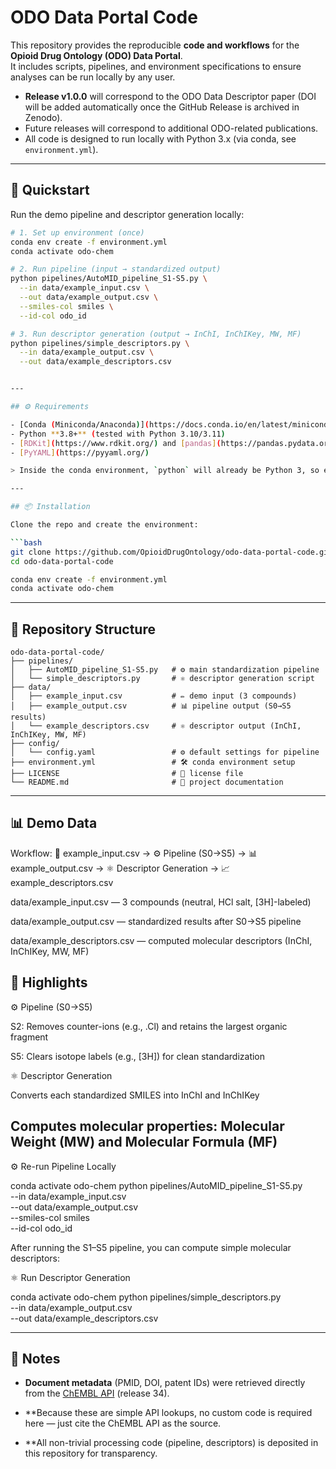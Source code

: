 # ODO Data Portal Code  

This repository provides the reproducible **code and workflows** for the **Opioid Drug Ontology (ODO) Data Portal**.  
It includes scripts, pipelines, and environment specifications to ensure analyses can be run locally by any user.

- **Release v1.0.0** will correspond to the ODO Data Descriptor paper (DOI will be added automatically once the GitHub Release is archived in Zenodo).  
- Future releases will correspond to additional ODO-related publications.  
- All code is designed to run locally with Python 3.x (via conda, see `environment.yml`).  

---

## 🚀 Quickstart  

Run the demo pipeline and descriptor generation locally:  

```bash
# 1. Set up environment (once)
conda env create -f environment.yml
conda activate odo-chem

# 2. Run pipeline (input → standardized output)
python pipelines/AutoMID_pipeline_S1-S5.py \
  --in data/example_input.csv \
  --out data/example_output.csv \
  --smiles-col smiles \
  --id-col odo_id

# 3. Run descriptor generation (output → InChI, InChIKey, MW, MF)
python pipelines/simple_descriptors.py \
  --in data/example_output.csv \
  --out data/example_descriptors.csv


---

## ⚙️ Requirements

- [Conda (Miniconda/Anaconda)](https://docs.conda.io/en/latest/miniconda.html)  
- Python **3.8+** (tested with Python 3.10/3.11)  
- [RDKit](https://www.rdkit.org/) and [pandas](https://pandas.pydata.org/) (installed via the provided environment file)  
- [PyYAML](https://pyyaml.org/)  

> Inside the conda environment, `python` will already be Python 3, so either `python` or `python3` works.

---

## 📦 Installation

Clone the repo and create the environment:

```bash
git clone https://github.com/OpioidDrugOntology/odo-data-portal-code.git
cd odo-data-portal-code

conda env create -f environment.yml
conda activate odo-chem
``` 

---

## 📂 Repository Structure

```<pre>
odo-data-portal-code/
├── pipelines/
│   ├── AutoMID_pipeline_S1-S5.py   # ⚙️ main standardization pipeline
│   └── simple_descriptors.py       # ⚛️ descriptor generation script
├── data/
│   ├── example_input.csv           # ✏️ demo input (3 compounds)
│   ├── example_output.csv          # 📊 pipeline output (S0→S5 results)
│   └── example_descriptors.csv     # ⚛️ descriptor output (InChI, InChIKey, MW, MF)
├── config/
│   └── config.yaml                 # ⚙️ default settings for pipeline
├── environment.yml                 # 🛠️ conda environment setup
├── LICENSE                         # 📜 license file
└── README.md                       # 📖 project documentation

```


---


## 📊 Demo Data
Workflow:
📄 example_input.csv → ⚙️ Pipeline (S0→S5) → 📊 example_output.csv → ⚛️ Descriptor Generation → 📈 example_descriptors.csv

data/example_input.csv — 3 compounds (neutral, HCl salt, [3H]-labeled)

data/example_output.csv — standardized results after S0→S5 pipeline

data/example_descriptors.csv — computed molecular descriptors (InChI, InChIKey, MW, MF)


🔑 Highlights
---
⚙️ Pipeline (S0→S5)

S2: Removes counter-ions (e.g., .Cl) and retains the largest organic fragment

S5: Clears isotope labels (e.g., [3H]) for clean standardization

⚛️ Descriptor Generation

Converts each standardized SMILES into InChI and InChIKey

Computes molecular properties: Molecular Weight (MW) and Molecular Formula (MF)
---
⚙ Re-run Pipeline Locally

conda activate odo-chem
python pipelines/AutoMID_pipeline_S1-S5.py \
  --in data/example_input.csv \
  --out data/example_output.csv \
  --smiles-col smiles \
  --id-col odo_id

After running the S1–S5 pipeline, you can compute simple molecular descriptors:


⚛ Run Descriptor Generation

conda activate odo-chem
python pipelines/simple_descriptors.py \
  --in data/example_output.csv \
  --out data/example_descriptors.csv

---


## 📑 Notes

- **Document metadata** (PMID, DOI, patent IDs) were retrieved directly from the [ChEMBL API](https://www.ebi.ac.uk/chembl/) (release 34).  

- **Because these are simple API lookups, no custom code is required here — just cite the ChEMBL API as the source.

- **All non-trivial processing code (pipeline, descriptors) is deposited in this repository for transparency.

